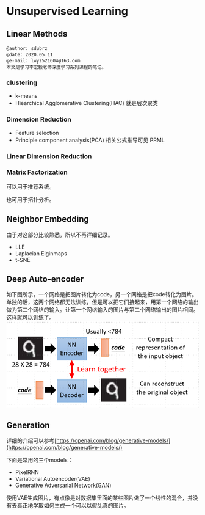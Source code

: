 # Unsupervised Learning

## Linear Methods

```
@author: sdubrz
@date: 2020.05.11
@e-mail: lwyz521604@163.com
本文是学习李宏毅老师深度学习系列课程的笔记。
```

### clustering

+ k-means
+ Hiearchical Agglomerative Clustering(HAC) 就是层次聚类

### Dimension Reduction

+ Feature selection
+ Principle component analysis(PCA)
	相关公式推导可见 PRML

### Linear Dimension Reduction

### Matrix Factorization

可以用于推荐系统。

也可用于拓扑分析。

## Neighbor Embedding

由于对这部分比较熟悉，所以不再详细记录。

+ LLE
+ Laplacian Eiginmaps
+ t-SNE

## Deep Auto-encoder

如下图所示，一个网络是把图片转化为code，另一个网络是把code转化为图片。单独的话，这两个网络都无法训练，但是可以把它们接起来，用第一个网络的输出做为第二个网络的输入。让第一个网络输入的图片与第二个网络输出的图片相同。这样就可以训练了。
![auto encoder](images/auto_encoder.png)

## Generation

详细的介绍可以参考[https://openai.com/blog/generative-models/](https://openai.com/blog/generative-models/)

下面是常用的三个models：
+ PixelRNN
+ Variational Autoencoder(VAE)
+ Generative Adversarial Network(GAN)

使用VAE生成图片，有点像是对数据集里面的某些图片做了一个线性的混合，并没有去真正地学取如何生成一个可以以假乱真的图片。